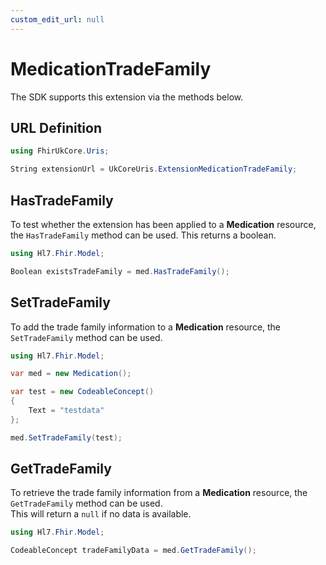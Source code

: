 ```yaml
---
custom_edit_url: null
---
```


# MedicationTradeFamily

The SDK supports this extension via the methods below.

  
## URL Definition

``` csharp
using FhirUkCore.Uris;

String extensionUrl = UkCoreUris.ExtensionMedicationTradeFamily;

```
## HasTradeFamily

To test whether the extension has been applied to a **Medication** resource, the `HasTradeFamily` method can be used. This returns a boolean.
``` csharp
using Hl7.Fhir.Model;

Boolean existsTradeFamily = med.HasTradeFamily();
```

## SetTradeFamily

To add the trade family information to a **Medication** resource, the `SetTradeFamily` method can be used.  

``` csharp
using Hl7.Fhir.Model;

var med = new Medication();

var test = new CodeableConcept()
{
    Text = "testdata"
};

med.SetTradeFamily(test);
```

## GetTradeFamily

To retrieve the trade family information from a **Medication** resource, the `GetTradeFamily` method can be used.  
This will return a `null` if no data is available.
``` csharp
using Hl7.Fhir.Model;

CodeableConcept tradeFamilyData = med.GetTradeFamily();
```

